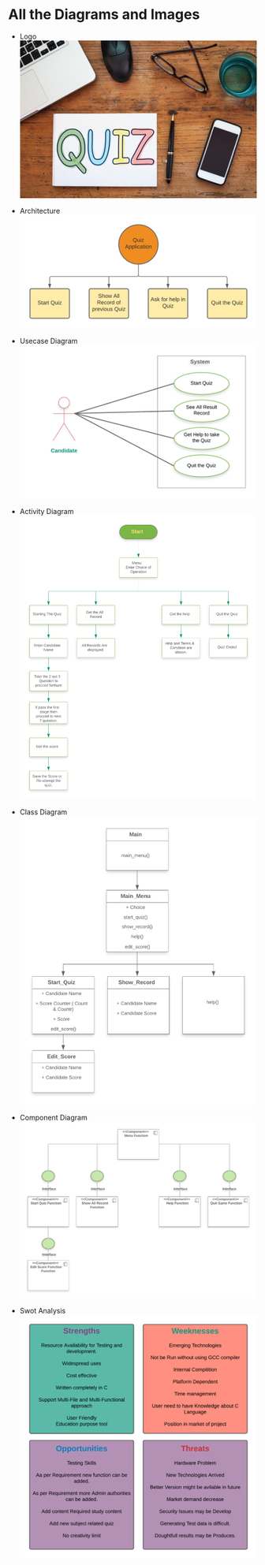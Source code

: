 # All the Diagrams and Images

- Logo
![Logo](Logo.png)

- Architecture
![Architecture](Architecture.png)

- Usecase Diagram
![Usevase Diagram](UseCaseDiagram.png)

- Activity Diagram
![Activity Diagram](ActivityDiagram.png)

- Class Diagram
![Class Diagram](ClassDiagram.png)

- Component Diagram
![Component Diagram](ComponentDiagram.png)

- Swot Analysis
![Swot Analysis](SWOTAnalysis.png)